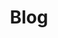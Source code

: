 ---
title:  "Blog"
layout: category
taxonomy: blog
permalink: /blog
author_profile: true
comments: true

header:
  overlay_color: "#000"
  overlay_filter: "0.0"
  overlay_image: /assets/images/blog.jpg
  caption: "Sa Riera, Begur. Photo by Malu Calle (c) 2021"
excerpt: "All about Compositional Analysis for Microbiome Studies, etc."
---